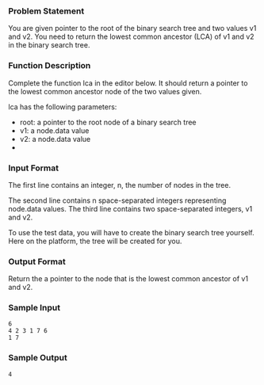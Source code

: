 ### Problem Statement
You are given pointer to the root of the binary search tree and two values v1 and v2. You need to return the lowest common ancestor (LCA) of v1 and v2 in the binary search tree.

### Function Description

Complete the function lca in the editor below. It should return a pointer to the lowest common ancestor node of the two values given.

lca has the following parameters:
- root: a pointer to the root node of a binary search tree
- v1: a node.data value
- v2: a node.data value
- 

### Input Format

The first line contains an integer, n, the number of nodes in the tree.

The second line contains n space-separated integers representing node.data values.
The third line contains two space-separated integers, v1 and v2.

To use the test data, you will have to create the binary search tree yourself. Here on the platform, the tree will be created for you.

### Output Format

Return the a pointer to the node that is the lowest common ancestor of v1 and v2.

### Sample Input
```
6
4 2 3 1 7 6
1 7
```

### Sample Output
```
4
```
